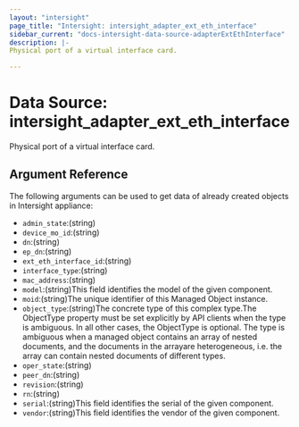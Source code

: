 ```yaml
---
layout: "intersight"
page_title: "Intersight: intersight_adapter_ext_eth_interface"
sidebar_current: "docs-intersight-data-source-adapterExtEthInterface"
description: |-
Physical port of a virtual interface card.

---
```


# Data Source: intersight_adapter_ext_eth_interface
Physical port of a virtual interface card.

## Argument Reference
The following arguments can be used to get data of already created objects in Intersight appliance:
* `admin_state`:(string)
* `device_mo_id`:(string)
* `dn`:(string)
* `ep_dn`:(string)
* `ext_eth_interface_id`:(string)
* `interface_type`:(string)
* `mac_address`:(string)
* `model`:(string)This field identifies the model of the given component.
* `moid`:(string)The unique identifier of this Managed Object instance.
* `object_type`:(string)The concrete type of this complex type.The ObjectType property must be set explicitly by API clients when the type is ambiguous. In all other cases, the ObjectType is optional. The type is ambiguous when a managed object contains an array of nested documents, and the documents in the arrayare heterogeneous, i.e. the array can contain nested documents of different types.
* `oper_state`:(string)
* `peer_dn`:(string)
* `revision`:(string)
* `rn`:(string)
* `serial`:(string)This field identifies the serial of the given component.
* `vendor`:(string)This field identifies the vendor of the given component.
